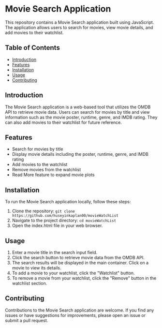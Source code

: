 # Movie Search Application

This repository contains a Movie Search application built using JavaScript. The application allows users to search for movies, view movie details, and add movies to their watchlist.

## Table of Contents 
- [Introduction](#introduction)
- [Features](#features)
- [Installation](#installation)
- [Usage](#usage)
- [Contributing](#contributing)


## Introduction
The Movie Search application is a web-based tool that utilizes the OMDB API to retrieve movie data. Users can search for movies by title and view information such as the movie poster, runtime, genre, and IMDB rating. They can also add movies to their watchlist for future reference.

## Features
- Search for movies by title
- Display movie details including the poster, runtime, genre, and IMDB rating
- Add movies to the watchlist
- Remove movies from the watchlist
- Read More feature to expand movie plots

## Installation
To run the Movie Search application locally, follow these steps:

1. Clone the repository: `git clone https://github.com/huseyinkaplan00/movieWatchList`
2. Navigate to the project directory: `cd movieWatchList`
3. Open the index.html file in your web browser.

## Usage
1. Enter a movie title in the search input field.
2. Click the search button to retrieve movie data from the OMDB API.
3. The search results will be displayed in the main container. Click on a movie to view its details.
4. To add a movie to your watchlist, click the "Watchlist" button.
5. To remove a movie from your watchlist, click the "Remove" button in the watchlist section.

## Contributing
Contributions to the Movie Search application are welcome. If you find any issues or have suggestions for improvements, please open an issue or submit a pull request.



